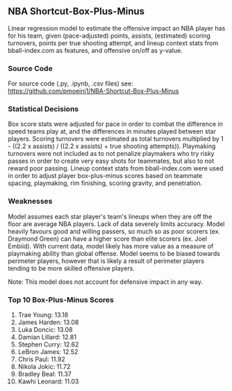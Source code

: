## NBA Shortcut-Box-Plus-Minus

Linear regression model to estimate the offensive impact an NBA player has for his team, given (pace-adjusted) points, assists, (estimated) scoring turnovers, points per true shooting attempt, and lineup context stats from bball-index.com as features, and offensive on/off as y-value.

### Source Code
For source code (.py, .ipynb, .csv files) see: https://github.com/pmoeini1/NBA-Shortcut-Box-Plus-Minus

### Statistical Decisions
Box score stats were adjusted for pace in order to combat the difference in speed teams play at, and the differences in minutes played between star players.
Scoring turnovers were estimated as total turnovers multiplied by 1 - ((2.2 x assists) / ((2.2 x assists) + true shooting attempts)).
Playmaking turnovers were not included as to not penalize playmakers who try risky passes in order to create very easy shots for teammates, but also to not reward poor passing.
Lineup context stats from bball-index.com were used in order to adjust player box-plus-minus scores based on teammate spacing, playmaking, rim finishing, scoring gravity, and penetration.

### Weaknesses
Model assumes each star player's team's lineups when they are off the floor are average NBA players.
Lack of data severely limits accuracy.
Model heavily favours good and willing passers, so much so as poor scorers (ex. Draymond Green) can have a higher score than elite scorers (ex. Joel Embiid).
With current data, model likely has more value as a measure of playmaking ability than global offense. Model seems to be biased towards perimeter players, however that is likely a result of perimeter players tending to be more skilled offensive players.

Note: This model does not account for defensive impact in any way.

### Top 10 Box-Plus-Minus Scores
1. Trae Young: 13.18
2. James Harden: 13.08
3. Luka Doncic: 13.08
4. Damian Lillard: 12.81
5. Stephen Curry: 12.62
6. LeBron James: 12.52
7. Chris Paul: 11.92
8. Nikola Jokic: 11.72
9. Bradley Beal: 11.37
10. Kawhi Leonard: 11.03
